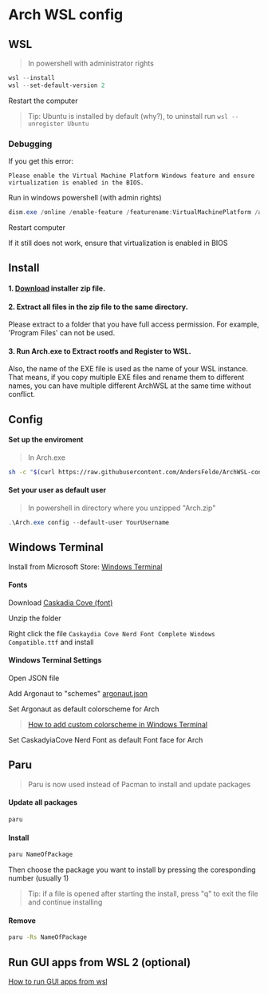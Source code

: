 # Arch WSL config

## WSL

> In powershell with administrator rights

```powershell
wsl --install
wsl --set-default-version 2
```

Restart the computer

> Tip: Ubuntu is installed by default (why?), to uninstall run `wsl --unregister Ubuntu`

### Debugging

If you get this error:

```
Please enable the Virtual Machine Platform Windows feature and ensure virtualization is enabled in the BIOS.
```

Run in windows powershell (with admin rights)

```powershell
dism.exe /online /enable-feature /featurename:VirtualMachinePlatform /all /norestart
```

Restart computer

If it still does not work, ensure that virtualization is enabled in BIOS

## Install

#### 1. [Download](https://github.com/yuk7/ArchWSL/releases/latest) installer zip file.

#### 2. Extract all files in the zip file to the same directory.

Please extract to a folder that you have full access permission.
For example, 'Program Files' can not be used.

#### 3. Run Arch.exe to Extract rootfs and Register to WSL.

Also, the name of the EXE file is used as the name of your WSL instance.
That means, if you copy multiple EXE files and rename them to different names, you can have multiple different ArchWSL at the same time without conflict.

## Config

#### Set up the enviroment

> In Arch.exe

```bash
sh -c "$(curl https://raw.githubusercontent.com/AndersFelde/ArchWSL-config/main/install.sh)"
```

#### Set your user as default user

> In powershell in directory where you unzipped "Arch.zip"

```powershell
.\Arch.exe config --default-user YourUsername
```

## Windows Terminal

Install from Microsoft Store: [Windows Terminal](https://www.microsoft.com/en-us/p/windows-terminal/9n0dx20hk701?activetab=pivot:overviewtab)

#### Fonts

Download [Caskadia Cove (font)](https://github.com/ryanoasis/nerd-fonts/releases/download/v2.1.0/CascadiaCode.zip)

Unzip the folder

Right click the file `Caskaydia Cove Nerd Font Complete Windows Compatible.ttf` and install

#### Windows Terminal Settings

Open JSON file

Add Argonaut to "schemes" [argonaut.json](https://raw.githubusercontent.com/AndersFelde/ArchWSL-config/main/argonaut.json)

Set Argonaut as default colorscheme for Arch

> [How to add custom colorscheme in Windows Terminal](https://aavtech.site/2020/03/how-to-change-the-color-scheme-in-the-new-windows-terminal/#third-party-theme)

Set CaskadyiaCove Nerd Font as default Font face for Arch

## Paru

> Paru is now used instead of Pacman to install and update packages

#### Update all packages

```bash
paru
```

#### Install

```bash
paru NameOfPackage
```

Then choose the package you want to install by pressing the coresponding number (usually 1)

> Tip: if a file is opened after starting the install, press "q" to exit the file and continue installing

#### Remove

```bash
paru -Rs NameOfPackage
```

## Run GUI apps from WSL 2 (optional)

[How to run GUI apps from wsl](https://docs.microsoft.com/en-us/windows/wsl/tutorials/gui-apps)
